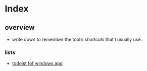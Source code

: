 # Index

## overview
- write down to remember the tool’s shortcuts that I usually use.

### lists

- [todoist fof windows app](../shortcuts/1908-todoist.md)



